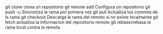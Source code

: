 git clone <url> clona un repositorio
git remote add <nombre> <url> Configura un repositorio
git push -u <remoto><rama> Sincroniza la rama por primera vez
git pull Actualiza los commits de la rama 
git checkout <rama>Descarga la rama del remoto si no existe localmente
git fetch <remoto> actualiza la informacion del repositorio remoto
git rebase<remoto>/<rama>rebasa la rama local contra la remota